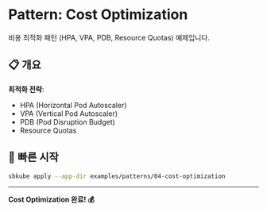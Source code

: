 # Pattern: Cost Optimization

비용 최적화 패턴 (HPA, VPA, PDB, Resource Quotas) 예제입니다.

## 📋 개요

**최적화 전략**:
- HPA (Horizontal Pod Autoscaler)
- VPA (Vertical Pod Autoscaler)
- PDB (Pod Disruption Budget)
- Resource Quotas

## 🚀 빠른 시작

```bash
sbkube apply --app-dir examples/patterns/04-cost-optimization
```

---

**Cost Optimization 완료! 💰**

